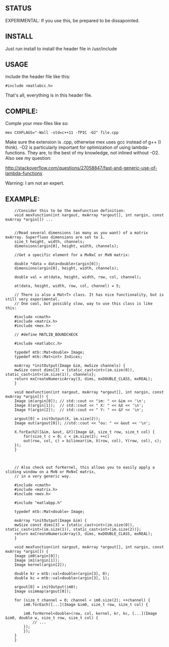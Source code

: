 ## STATUS

EXPERIMENTAL: If you use this, be prepared to be dissapointed.

## INSTALL

Just run install to install the header file in /usr/include

## USAGE

include the header file like this:

    #include <matlabcc.h>

That's all, everything is in this header file.

## COMPILE:

Comple your mex-files like so:

    mex CXXFLAGS="-Wall -std=c++11 -fPIC -O2" file.cpp

Make sure the extension is .cpp, otherwise mex uses gcc instead of g++ (I think).
-O2 is particularly important for optimization of using lambda-functions. They are,
to the best of my knowledge, not inlined without -O2. Also see my question:

http://stackoverflow.com/questions/27058847/fast-and-generic-use-of-lambda-functions

Warning: I am not an expert.

## EXAMPLE:


``` c++11
    //Consider this to be the mexFunction definition:
    void mexFunction(int nargout, mxArray *argout[], int nargin, const mxArray *argin[]) ...


    //Read several dimensions (as many as you want) of a matrix mxArray. Superfluos dimensions are set to 1.
    size_t height, width, channels;
    dimensions(argin[0], height, width, channels);

    //Get a specific element for a MxNxC or MxN matrix:

    double *data = data<double>(argin[0]);
    dimensions(argin[0], height, width, channels);

    double val = at(data, height, width, row, col, channel);

    at(data, height, width, row, col, channel) = 5;

    // There is also a Mat<T> class. It has nice functionality, but is still very experimental.
    // One cool, but possibly slow, way to use this class is like this:

    #include <cmath>
    #include <matrix.h>
    #include <mex.h>

    // #define MATLIB_BOUNDCHECK

    #include <matlabcc.h>

    typedef mtb::Mat<double> Image;
    typedef mtb::Mat<int> Indices;

    mxArray *initOutput(Image &im, mwSize channels) {
    mwSize const dims[3] = {static_cast<int>(im.size(0)), static_cast<int>(im.size(1)), channels};
    return mxCreateNumericArray(3, dims, mxDOUBLE_CLASS, mxREAL);
    }

    void mexFunction(int nargout, mxArray *argout[], int nargin, const mxArray *argin[]) {
    Image im(argin[0]); // std::cout << "im: " << &im << '\n';
    Image X(argin[1]);  // std::cout << " X: " << &X << '\n';
    Image Y(argin[2]);  // std::cout << " Y: " << &Y << '\n';
    
    argout[0] = initOutput(X, im.size(2));
    Image out(argout[0]); //std::cout << "ou: " << &out << '\n';
    
    X.forEach2([&im, &out, &Y](Image &X, size_t row, size_t col) {
        for(size_t c = 0; c < im.size(2); ++c)
        out(row, col, c) = bilinear(im, X(row, col), Y(row, col), c);
    });
    }



    // Also check out forKernel, this allows you to easily apply a sliding window on a MxN or MxNxC matrix,
    // in a very generic way.

    #include <cmath>
    #include <matrix.h>
    #include <mex.h>

    #include "matlabpp.h"

    typedef mtb::Mat<double> Image;

    mxArray *initOutput(Image &im) {
    mwSize const dims[3] = {static_cast<int>(im.size(0)), static_cast<int>(im.size(1)), static_cast<int>(im.size(2))};  
    return mxCreateNumericArray(3, dims, mxDOUBLE_CLASS, mxREAL);
    }

    void mexFunction(int nargout, mxArray *argout[], int nargin, const mxArray *argin[]) {
    Image im0(argin[0]);
    Image im1(argin[1]);
    Image kernel(argin[2]);
    
    double kr = mtb::val<double>(argin[3], 0);
    double kc = mtb::val<double>(argin[3], 1);
    
    argout[0] = initOutput(im0);
    Image ssimmap(argout[0]);
    
    for (size_t channel = 0; channel < im0.size(2); ++channel) {
        im0.forEach([...](Image &im0, size_t row, size_t col) {
        
        im0.forKernel<double>(row, col, kernel, kr, kc, [...](Image &im0, double w, size_t row, size_t col) {
            // ... 
        });
        });
    }
    }
```
